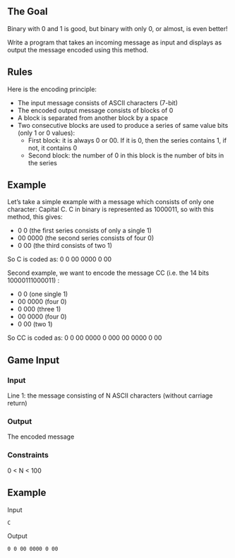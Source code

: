 ## The Goal
Binary with 0 and 1 is good, but binary with only 0, or almost, is even better!

Write a program that takes an incoming message as input and displays as output the message encoded using this method.

## Rules
Here is the encoding principle:

- The input message consists of ASCII characters (7-bit)
- The encoded output message consists of blocks of 0
- A block is separated from another block by a space
- Two consecutive blocks are used to produce a series of same value bits (only 1 or 0 values):
	- First block: it is always 0 or 00. If it is 0, then the series contains 1, if not, it contains 0
	- Second block: the number of 0 in this block is the number of bits in the series
## Example
Let’s take a simple example with a message which consists of only one character: Capital C. C in binary is represented as 1000011, so with this method, this gives:

- 0 0 (the first series consists of only a single 1)
- 00 0000 (the second series consists of four 0)
- 0 00 (the third consists of two 1)

So C is coded as: 0 0 00 0000 0 00

 
Second example, we want to encode the message CC (i.e. the 14 bits 10000111000011) :

- 0 0 (one single 1)
- 00 0000 (four 0)
- 0 000 (three 1)
- 00 0000 (four 0)
- 0 00 (two 1)

So CC is coded as: 0 0 00 0000 0 000 00 0000 0 00

## Game Input
### Input
Line 1: the message consisting of N ASCII characters (without carriage return)

### Output
The encoded message
### Constraints
0 < N < 100

## Example
Input

	C
Output

	0 0 00 0000 0 00